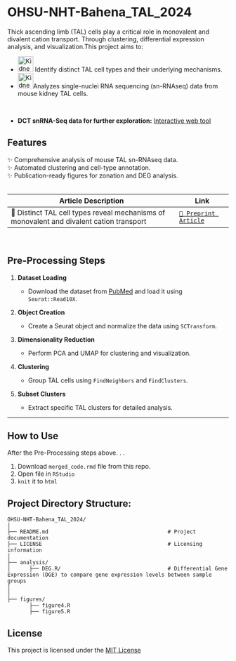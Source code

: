# **OHSU-NHT-Bahena_TAL_2024**
Thick ascending limb (TAL) cells play a critical role in monovalent and divalent cation transport. Through clustering, differential expression analysis, and visualization.This project aims to:<br>
- <img src="https://cdn.iconscout.com/icon/free/png-512/free-kidney-icon-download-in-svg-png-gif-file-formats--organ-health-medical-pack-healthcare-icons-20102.png?f=webp&w=512" title="Kidney2" alt="Kidney2" width="35" height="35"/> Identify distinct TAL cell types and their underlying mechanisms.<br>
- <img src="https://cdn.iconscout.com/icon/free/png-512/free-kidney-icon-download-in-svg-png-gif-file-formats--organ-health-medical-pack-healthcare-icons-20102.png?f=webp&w=512" title="Kidney2" alt="Kidney2" width="35" height="35"/>Analyzes single-nuclei RNA sequencing (sn-RNAseq) data from mouse kidney TAL cells.<br>
<br>

- **DCT snRNA-Seq data for further exploration:**
[Interactive web tool](https://ellisonlab.shinyapps.io/tal_shinycell/)
 
## **Features**
✨ Comprehensive analysis of mouse TAL sn-RNAseq data.  
✨ Automated clustering and cell-type annotation.  
✨ Publication-ready figures for zonation and DEG analysis.
<br><br>

|**Article Description**                                                                  |**Link**                                                                                           
|-----------------------------------------------------------------------------------------|----------------------------------------------------------------------------------------|
| 🧬 Distinct TAL cell types reveal mechanisms of monovalent and divalent cation transport | [`📄 Preprint Article`](https://www.biorxiv.org/content/10.1101/2025.01.16.633282v1) |
<br>

## **Pre-Processing Steps**
1. **Dataset Loading**  
   - Download the dataset from [PubMed](https://pubmed.ncbi.nlm.nih.gov/31689386/) and load it using `Seurat::Read10X`.

2. **Object Creation**  
   - Create a Seurat object and normalize the data using `SCTransform`.

3. **Dimensionality Reduction**  
   - Perform PCA and UMAP for clustering and visualization.

4. **Clustering**  
   - Group TAL cells using `FindNeighbors` and `FindClusters`.

5. **Subset Clusters**  
   - Extract specific TAL clusters for detailed analysis.

---

## **How to Use**
After the Pre-Processing steps above. . .
1. Download `merged_code.rmd` file from this repo.
2. Open file in `RStudio`
3. `knit` it to `html`

## Project Directory Structure:
```
OHSU-NHT-Bahena_TAL_2024/
│
├── README.md                                      # Project documentation
├── LICENSE                                        # Licensing information
│
├── analysis/                                          
│      ├── DEG.R/                                  # Differential Gene Expression (DGE) to compare gene expression levels between sample groups                            
│      
│
├── figures/                                            
       ├── figure4.R                            
       ├── figure5.R                              

```

## License
This project is licensed under the [MIT License](License)

